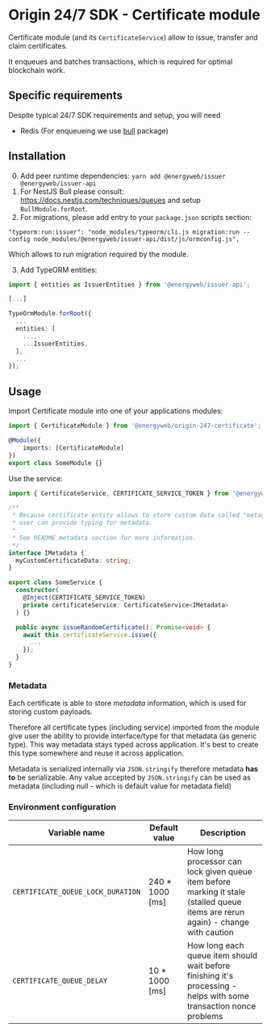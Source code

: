 # Origin 24/7 SDK - Certificate module

Certificate module (and its `CertificateService`) allow to issue, transfer and claim certificates.

It enqueues and batches transactions, which is required for optimal blockchain work.

## Specific requirements

Despite typical 24/7 SDK requirements and setup, you will need

-   Redis (For enqueueing we use [bull](https://github.com/OptimalBits/bull) package)

## Installation

0. Add peer runtime dependencies: `yarn add @energyweb/issuer @energyweb/issuer-api`
1. For NestJS Bull please consult: https://docs.nestjs.com/techniques/queues and setup `BullModule.forRoot`.
2. For migrations, please add entry to your `package.json` scripts section:

`"typeorm:run:issuer": "node_modules/typeorm/cli.js migration:run --config node_modules/@energyweb/issuer-api/dist/js/ormconfig.js",`

Which allows to run migration required by the module.

3. Add TypeORM entities:

```ts
import { entities as IssuerEntities } from '@energyweb/issuer-api';

[...]

TypeOrmModule.forRoot({
  ...
  entities: [
    ...,
    ...IssuerEntities,
  ],
  ...
});
```

## Usage

Import Certificate module into one of your applications modules:

```ts
import { CertificateModule } from '@energyweb/origin-247-certificate';

@Module({
    imports: [CertificateModule]
})
export class SomeModule {}
```

Use the service:

```ts
import { CertificateService, CERTIFICATE_SERVICE_TOKEN } from '@energyweb/origin-247-certificate';

/**
 * Because certificate entity allows to store custom data called "metadata"
 * user can provide typing for metadata.
 *
 * See README metadata section for more information.
 */
interface IMetadata {
  myCustomCertificateData: string;
}

export class SomeService {
  constructor(
    @Inject(CERTIFICATE_SERVICE_TOKEN)
    private certificateService: CertificateService<IMetadata>
  ) {}

  public async issueRandomCertificate(): Promise<void> {
    await this.certificateService.issue({
      ...
    });
  }
}
```

### Metadata

Each certificate is able to store _metadata_ information, which is used for storing
custom payloads.

Therefore all certificate types (including service) imported from the module give user the ability to provide interface/type for that metadata (as generic type). This way metadata stays typed across application. It's best to create this type somewhere and reuse it across application.

Metadata is serialized internally via `JSON.stringify` therefore metadata **has to** be serializable.
Any value accepted by `JSON.stringify` can be used as metadata (including null - which is default value for metadata field)

### Environment configuration

| Variable name                     | Default value    | Description                                                                                                                      |
| --------------------------------- | ---------------- | -------------------------------------------------------------------------------------------------------------------------------- |
| `CERTIFICATE_QUEUE_LOCK_DURATION` | 240 \* 1000 [ms] | How long processor can lock given queue item before marking it stale (stalled queue items are rerun again) - change with caution |
| `CERTIFICATE_QUEUE_DELAY`         | 10 \* 1000 [ms]  | How long each queue item should wait before finishing it's processing - helps with some transaction nonce problems               |
